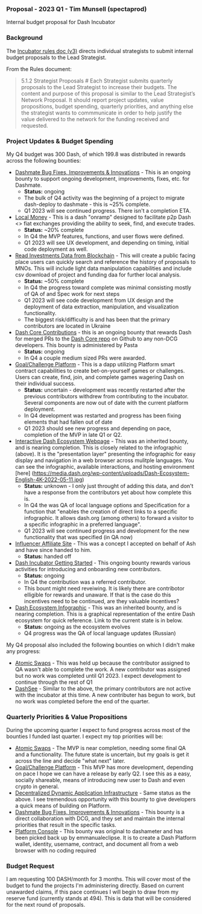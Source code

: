 ### Proposal - 2023 Q1 - Tim Munsell (spectaprod)

Internal budget proposal for Dash Incubator

### Background 

The [Incubator rules doc (v3)](https://github.com/dashincubator/dash-incubator-rules/blob/042fde0eea2340a2a8c9fa3483ad8f764d94fe31/rules.md) directs individual strategists to submit internal budget proposals to the Lead Strategist.

From the Rules document:

> 5.1.2 Strategist Proposals #
> Each Strategist submits quarterly proposals to the Lead Strategist to increase their budgets. The content and purpose of this proposal is similar to the Lead Strategist’s Network Proposal. It should report project updates, value propositions, budget spending, quarterly priorities, and anything else the strategist wants to commmunicate in order to help justify the value delivered to the network for the funding received and requested.

### Project Updates & Budget Spending

My Q4 budget was 300 Dash, of which 199.8 was distributed in rewards across the following bounties:

* [Dashmate Bug Fixes, Improvements & Innovations](https://trello.com/c/11azWJXT) - This is an ongoing bounty to support ongoing development, improvements, fixes, etc. for Dashmate.
  * **Status:** ongoing
  * The bulk of Q4 activity was the beginning of a project to migrate dash-deploy to dashmate - this is ~25% complete.
  * Q1 2023 will see continued progress. There isn't a completion ETA.
* [Local Money](https://trello.com/c/fjdVR5U4) - This is a dash "onramp" designed to facilitate p2p Dash <> fiat exchanges providing the ability to seek, find, and execute trades.
  * **Status:** ~20% complete
  * In Q4 the MVP features, functions, and user flows were defined.
  * Q1 2023 will see UX development, and depending on timing, initial code deployment as well.
* [Read Investments Data from Blockchain](https://trello.com/c/nvmKHDR1) - This will create a public facing place users can quickly search and reference the history of proposals to MNOs. This will include light data manipulation capabilities and include csv download of project and funding daa for further local analysis.
  * **Status:** ~50% complete
  * In Q4 the progress toward complete was minimal consisting mostly of QA of and Spec work for next steps
  * Q1 2023 will see code development from UX design and the deployment of data extraction, manipulation, and visualization functionality.
  * The biggest risk/difficulty is and has been that the primary contributors are located in Ukraine
* [Dash Core Contributions](https://trello.com/c/dbkj327J) - this is an ongoing bounty that rewards Dash for merged PRs to the [Dash Core repo](https://github.com/dashpay/dash) on Github to any non-DCG developers. This bounty is administered by Pasta
  * **Status:** ongoing
  * In Q4 a couple medium sized PRs were awarded.
* [Goal/Challenge Platform](https://trello.com/c/8Hy6K7fE) - This is a dapp utilizing Platform smart contract capabilities to create bet-on-yourself games or challenges. Users can create, find, join, and complete games wagering Dash on their individual success.
  * **Status:** uncertain - development was recently restarted after the previous contributors withdrew from contributing to the incubator. Several components are now out of date with the current platform deployment.
  * In Q4 development was restarted and progress has been fixing elements that had fallen out of date
  * Q1 2023 should see new progress and depending on pace, completion of the MVP in late Q1 or Q2.
* [Interactive Dash Ecosystem Webpage](https://trello.com/c/djmlrMDC) - This was an inherited bounty, and is nearing completion. This is closely related to the infographic (above). It is the "presentation layer" presenting the infographic for easy display and navigation in a web browser across mulitple languages. You can see the infographic, available interactions, and hosting environment [here] (https://media.dash.org/wp-content/uploads/Dash-Ecosystem-English-4K-2022-05-11.jpg)
  * **Status:** unknown - I only just throught of adding this data, and don't have a response from the contributors yet about how complete this is.
  * In Q4 the was QA of local language options and Specification for a function that "enables the creation of direct links to a specific infographic. It allows dash.org (among others) to forward a visitor to a specific infographic in a preferred language".
  * Q1 2023 will see continued progress and development for the new functionality that was specified (in QA now)
* [Influencer Affiliate Site](https://trello.com/c/JZFZNNRr) - This was a concept I accepted on behalf of Ash and have since handed to him.
  * **Status:** handed off
* [Dash Incubator Getting Started](https://trello.com/c/Gc2vzB0E) - This ongoing bounty rewards various activities for introducing and onboarding new contributors.
  * **Status:** ongoing
  * In Q4 the contribution was a referred contributor.
  * This bount might need reveiwing. It is likely there are contribotor elligible for rewards and unaware. If that is the case do this incentives need to be continued, are they valuable incentives?
* [Dash Ecosystem Infographic](https://trello.com/c/L306RZDn) - This was an inherited bounty, and is nearing completion. This is a graphical representation of the entire Dash ecosystem for quick reference. Link to the current state is in below.
  * **Status:** ongoing as the ecosystem evolves
  * Q4 progress was the QA of local language updates (Russian)

My Q4 proposal also included the following bounties on which I didn't make any progress:

* [Atomic Swaps](https://trello.com/c/o9l91FLG) - This was held up because the contributor assigned to QA wasn't able to complete the work. A new contributor was  assigned but no work was completed until Q1 2023. I expect development to continue through the rest of Q1
* [DashSee](https://trello.com/c/UALbkO5H) - Similar to the above, the primary contributors are not active with the incubator at this time. A new contributer has begun to work, but no work was completed before the end of the quarter.

### Quarterly Priorities & Value Propositions

During the upcoming quarter I expect to fund progress across most of the bounties I funded last quarter. I expect my top priorities will be:

* [Atomic Swaps](https://trello.com/c/o9l91FLG) - The MVP is near completion, needing some final QA and a functionality. The future state is uncertain, but my goals is get it across the line and decide "what next" later.
* [Goal/Challenge Platform](https://trello.com/c/8Hy6K7fE) - This MVP has more development, depending on pace I hope we can have a release by early Q2. I see this as a easy, socially shareable, means of introducing new user to Dash and even crypto in general.
* [Decentralized Dynamic Application Infrastructure](https://trello.com/c/q16cvr5A) - Same status as the above. I see tremendous opportunity with this bounty to give developers a quick means of building on Platform.
* [Dashmate Bug Fixes, Improvements & Innovations](https://trello.com/c/11azWJXT) - This bounty is a direct collaboration with DCG, and they set and maintain the internal priorities that result in the specific tasks.
* [Platform Console](https://trello.com/c/Xezls3IC) - This bounty was original to dashameter and has been picked back up by emmanualeclipse. It is to create a Dash Platform wallet, identity, username, contract, and document all from a web browser with no coding required

### Budget Request

I am requesting 100 DASH/month for 3 months.  This will cover most of the budget to fund the projects I'm administering directly. Based on current unawarded claims, if this pace continues I will begin to draw from my reserve fund (currently stands at 494). This is data that will be considered for the next round of proposals.
